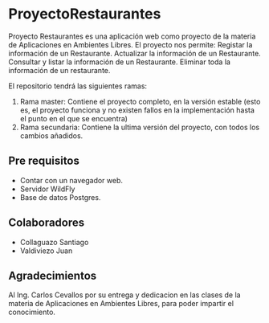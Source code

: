 # ProyectoRestaurantes

Proyecto Restaurantes es una aplicación web como proyecto de la materia de Aplicaciones en Ambientes Libres.
El proyecto nos permite:
Registar la información de un Restaurante.
Actualizar la información de un Restaurante.
Consultar y listar la información de un Restaurante.
Eliminar toda la información de un restaurante.


El repositorio tendrá las siguientes ramas:

 1. Rama master: Contiene el proyecto completo, en la versión estable (esto es, el proyecto funciona y no existen fallos en la implementación hasta el punto en el que se encuentra)
 2. Rama secundaria: Contiene la ultima versión del proyecto, con todos los cambios añadidos.

## Pre requisitos

- Contar con un navegador web.
- Servidor WildFly
- Base de datos Postgres.


## Colaboradores

- Collaguazo Santiago
- Valdiviezo Juan

## Agradecimientos

Al Ing. Carlos Cevallos por su entrega y dedicacion en las clases de la materia de Aplicaciones en Ambientes Libres, para poder impartir el conocimiento.
